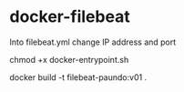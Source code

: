 # docker-filebeat
Into filebeat.yml change IP address and port

chmod +x docker-entrypoint.sh

docker build -t filebeat-paundo:v01 .
